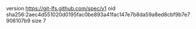 version https://git-lfs.github.com/spec/v1
oid sha256:2aec4d551020d0195fac0be893a41fac147e7b8da59a8ed8cbf9b7e7906107b9
size 7
